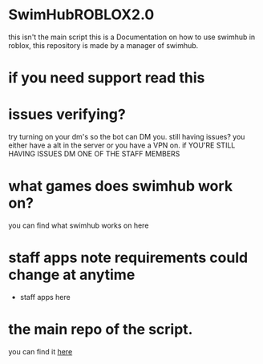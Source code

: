 # SwimHubROBLOX2.0
this isn't the main script this is a Documentation on how to use swimhub in roblox, this repository is made by a manager of swimhub.

# if you need support read this

# issues verifying?
try turning on your dm's so the bot can DM you. still having issues? you either have a alt in the server or you have a VPN on. if YOU'RE STILL HAVING ISSUES DM ONE OF THE STAFF MEMBERS

# what games does swimhub work on?
you can find what swimhub works on here

# staff apps note requirements could change at anytime
- staff apps here
# the main repo of the script.
you can find it [here](https://raw.githubusercontent.com/SWIMHUBISWIMMING/-/main/swimhub)
